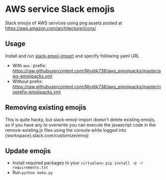 # AWS service Slack emojis

Slack emojis of AWS services using png assets posted at https://aws.amazon.com/architecture/icons/

## Usage

Install and run [slack-emoji-import](https://github.com/itslenny/slack-emoji-import) and specify following yaml URL

- With `aws-` prefix: <https://raw.githubusercontent.com/Mystik738/aws_emojipacks/master/aws-emojipacks.yml>
- Without prefix: <https://raw.githubusercontent.com/Mystik738/aws_emojipacks/master/noprefix-emojipacks.yml>

## Removing existing emojis

This is quite hacky, but slack-emoji-import doesn't delete existing emojis, so if you have any to overwrite you can execute the javascript code in the remove-existing.js files using the console while logged into {workspace}.slack.com/customize/emoji

## Update emojis

- Install required packages to your `virtualenv`: `pip install -U -r requirements.txt`
- Run `python make.py`
